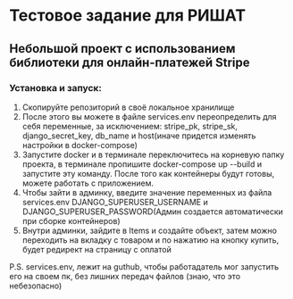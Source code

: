 # Тестовое задание для РИШАТ
## Небольшой проект с использованием библиотеки для онлайн-платежей Stripe
### Установка и запуск:
1. Скопируйте репозиторий в своё локальное хранилище
2. После этого вы можете в файле services.env переопределить для себя переменные, за исключением: stripe_pk, stripe_sk, django_secret_key, db_name и host(иначе придется изменять настройки в docker-compose)
3. Запустите docker и в терминале переключитесь на корневую папку проекта, в терминале пропишите docker-compose up --build и запустите эту команду. После того как контейнеры будут готовы, можете работать с приложением.
4. Чтобы зайти в админку, введите значение переменных из файла services.env DJANGO_SUPERUSER_USERNAME и DJANGO_SUPERUSER_PASSWORD(Админ создается автоматически при сборке контейнеров)
5. Внутри админки, зайдите в Items и создайте объект, затем можно переходить на вкладку с товаром и по нажатию на кнопку купить, будет редирект на страницу с оплатой

P.S. services.env, лежит на guthub, чтобы работадатель мог запустить его на своем пк, без лишних передач файлов (знаю, что это небезопасно)
